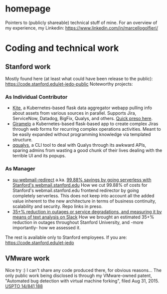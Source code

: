 # homepage
Pointers to (publicly shareable) technical stuff of mine. For an overview of my experience, my Linkedin: https://www.linkedin.com/in/marcellogolfieri/
# Coding and technical work
## Stanford work
Mostly found here (at least what could have been release to the public): https://code.stanford.edu/et-iedo-public
Noteworthy projects:
### As Individual Contributor
  * [Kite](https://code.stanford.edu/et-iedo-public/kite), a Kubernetes-based flask data aggregator webapp pulling info about assets from various sources in parallel. Supports Jira, ServiceNow, Datadog, BigFix, Qualys, and others. [Quick preso here](http://tcg.sh/kite-preso).
  * [Giramelo](https://code.stanford.edu/et-iedo-public/giramelo) a Kubernetes-based flask-based app to create complex Jiras through web forms for recurring complex operations activities.  Meant to be easily expanded without programming knowledge via templated structure.
  * [qqualys](https://code.stanford.edu/et-iedo-public/qqualys), a CLI tool to deal with Qualys through its awkward APIs, sparing admins from wasting a good chunk of their lives dealing with the terrible UI and its popups.
### As Manager
  * [su-webmail-redirect](https://code.stanford.edu/et-iedo-public/su-attribute-redirect) a.ka. [99.88% savings by going serverless with Stanford's webmail.stanford.edu](https://docs.google.com/presentation/d/1OcZrye8258Hse8wL2JzXfC0UW4LN4RtRB735fYicOCw) How we cut 99.88% of costs for Stanford's webmail.stanford.edu frontend redirector by going completely serverless. This does not keep into account all the added value inherent to the new architecture in terms of business continuity, scalability and security. Repo links in preso.
  * [35+% reduction in outages or service degradations, and measuring it by means of text analysis on Slack](https://docs.google.com/presentation/d/1gL2RMtxxOYVuDHa2lmhADPzEFS8G_sZtPiZNvjlJ2fQ) How we brought an estimated 35+% reduction in outages throughout Stanford University, and -more importantly- how we assessed it.

The rest is available only to Stanford employees. If you are: https://code.stanford.edu/et-iedo
##  VMware work
Nice try :) I can't share any code produced there, for obvious reasons...  The only public work being disclosed is through my VMware-owned patent, "Automated bug detection with virtual machine forking", filed Aug 31, 2015. [USPTO 14/841,188](https://goo.gl/BLkG8M)
